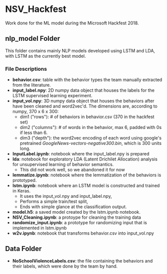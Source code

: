 # NSV_Hackfest


Work done for the ML model during the Microsoft Hackfest 2018.

## nlp_model Folder
This folder contains mainly NLP models developed using LSTM and LDA, with LSTM as the currently best model.

### File Descriptions
- **behavior.csv**: table with the behavior types the team manually extracted from the literature.
- **input_label.npy**: 2D numpy data object that houses the labels for the LSTM supervised learning experiment.
- **input_vol.npy**: 3D numpy data object that houses the behaviors after have been cleaned and word2vec'd. The dimensions are, according to numpy, 370 x 6 x 300:
  - dim1 ("rows"): # of behaviors in behavior.csv (370 in the hackfest set)
  - dim2 ("columns"): # of words in the behavior, max 6, padded with 0s if less than 6.
  - dim3 ("depth"): the word2vec encoding of each word using google's pretrained _GoogleNews-vectors-negative300.bin_, which is 300 units long.
- **InputLabel.ipynb**: notebook where the input_label.npy is prepared
- **lda**: notebook for exploratory LDA (Latent Drichilet Allocation) analysis for unsupervised learning of behavior semantics.
  - This did not work well, so we abandoned it for now
- **lemmatize.ipynb**: notebook where the lemmatization of the behaviors is prototyped.
- **lstm.ipynb**: notebook where an LSTM model is constructed and trained in Keras.
  - It uses the input_vol.npy and input_label.npy,
  - Performs a simple train/test split,
  - Ends with simple glance at the classification output.
- **model.h5**: a saved model created by the lstm.ipynb notebook.
- **NSV_Cleaning.ipynb**: a protoype for cleaning the training data
- **randomize_input.ipynb**: a prototype for randomizing input that is implemented in lstm.ipynb
- **w2v.ipynb**: notebook that transforms behavior.csv into input_vol.npy

## Data Folder
- **NoSchoolViolenceLabels.csv**: the file containing the behaviors and their labels, which were done by the team by hand.
